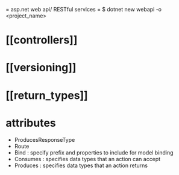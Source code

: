 = asp.net web api/ RESTful services =
$ dotnet new webapi -o <project_name>

# [[controllers]]
# [[versioning]]
# [[return_types]]


# attributes
- ProducesResponseType
- Route
- Bind : specify prefix and properties to include for model binding
- Consumes : specifies data types that an action can accept
- Produces : specifies data types that an action returns


